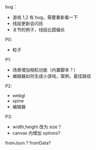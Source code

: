 bug：
- 游戏 1,2 有 bug，需要重新看一下
- 线段更新会闪烁
- 关节的例子，线段比圆偏长

P0:
- 粒子

P1:
- 场景增加相机功能（内置脚本？）
- 编辑器如何生成小游戏，案例，最佳路径


P2:
- webgl
- spine
- 编辑器

P3:
- width,height 改为 size？
- canvas 内增加 options?


fromJson ? fromData?

